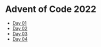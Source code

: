 # Advent of Code 2022

* [Day 01](./src/aoc/day01.clj)
* [Day 02](./src/aoc/day02.clj)
* [Day 03](./src/aoc/day03.clj)
* [Day 04](./src/aoc/day04.clj)

